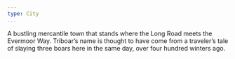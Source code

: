 ```yaml
---
type: City
...
```


A bustling mercantile town that stands where the Long Road meets the Evermoor
Way. Triboar’s name is thought to have come from a traveler’s tale of slaying
three boars here in the same day, over four hundred winters ago.
